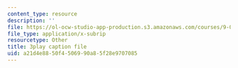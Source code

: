 ```yaml
---
content_type: resource
description: ''
file: https://ol-ocw-studio-app-production.s3.amazonaws.com/courses/9-00-introduction-to-psychology-fall-2004/a21d4e8850f4506990a85f28e9707085_10507.vtt
file_type: application/x-subrip
resourcetype: Other
title: 3play caption file
uid: a21d4e88-50f4-5069-90a8-5f28e9707085
---
```


